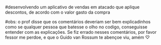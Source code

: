 #desenvolvendo um aplicativo de vendas em atacado que aplique descontos, de acordo com o valor gasto da compra




#obs:  o prof disse que os comentários deveriam ser bem explicadinhos como se qualquer pessoa que batesse o olho no codigo, conseguisse entender com as explicações. Se fiz errado nesses comentários, por favor fessor me perdoe, e que o Guido van Rossum te abençoe viu, amém ♡
